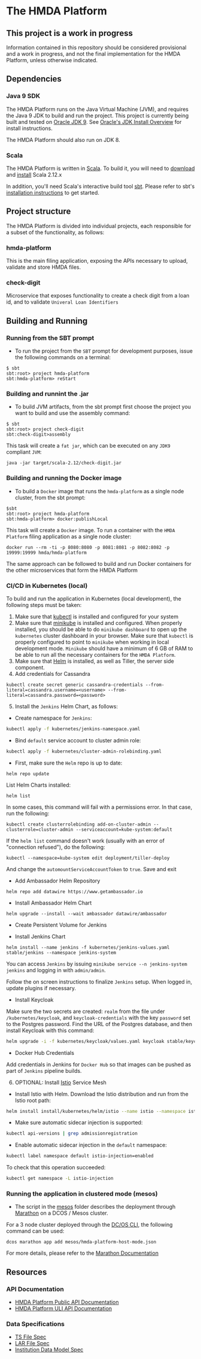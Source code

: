 # The HMDA Platform

## This project is a work in progress

Information contained in this repository should be considered provisional and a work in progress, and not the final implementation for the HMDA Platform, unless otherwise indicated.


## Dependencies

### Java 9 SDK

The HMDA Platform runs on the Java Virtual Machine (JVM), and requires the Java 9 JDK to build and run the project. This project is currently being built and tested on [Oracle JDK 9](http://www.oracle.com/technetwork/java/javase/downloads/jdk8-downloads-2133151.html). See [Oracle's JDK Install Overview](http://docs.oracle.com/javase/9/docs/technotes/guides/install/install_overview.html) for install instructions.

The HMDA Platform should also run on JDK 8.

### Scala

The HMDA Platform is written in [Scala](http://www.scala-lang.org/). To build it, you will need to [download](http://www.scala-lang.org/download/) and [install](http://www.scala-lang.org/download/install.html) Scala 2.12.x

In addition, you'll need Scala's interactive build tool [sbt](https://www.scala-sbt.org/). Please refer to sbt's [installation instructions](https://www.scala-sbt.org/1.x/docs/Setup.html) to get started.

## Project structure

The HMDA Platform is divided into individual projects, each responsible for a subset of the functionality, as follows:

### hmda-platform

This is the main filing application, exposing the APIs necessary to upload, validate and store HMDA files. 

### check-digit 

Microservice that exposes functionality to create a check digit from a loan id, and to validate `Univeral Loan Identifiers` 


## Building and Running

### Running from the SBT prompt

* To run the project from the `SBT` prompt for development purposes, issue the following commands on a terminal:

```shell
$ sbt
sbt:root> project hmda-platform
sbt:hmda-platform> reStart
```


### Building and runnint the .jar

* To build JVM artifacts, from the sbt prompt first choose the project you want to build and use the assembly command:

```shell
$ sbt
sbt:root> project check-digit
sbt:check-digit>assembly
```
This task will create a `fat jar`, which can be executed on any `JDK9` compliant `JVM`:

`java -jar target/scala-2.12/check-digit.jar`

### Building and running the Docker image

* To build a `Docker` image that runs the `hmda-platform` as a single node cluster, from the sbt prompt:

```shell
$sbt
sbt:root> project hmda-platform
sbt:hmda-platform> docker:publishLocal
```
This task will create a `Docker` image. To run a container with the `HMDA Platform` filing application as a single node cluster:

`docker run --rm -ti -p 8080:8080 -p 8081:8081 -p 8082:8082 -p 19999:19999 hmda/hmda-platform` 

The same approach can be followed to build and run Docker containers for the other microservices that form the HMDA Platform

### CI/CD in Kubernetes (local)

To build and run the application in Kubernetes (local development), the following steps must be taken:

1. Make sure that [kubectl](https://kubernetes.io/docs/tasks/tools/install-kubectl/) is installed and configured for your system
2. Make sure that [minikube](https://kubernetes.io/docs/tasks/tools/install-minikube/) is installed and configured. When properly
installed, you should be able to do `minikube dashboard` to open up the `kubernetes` cluster dashboard in your browser. Make sure that
`kubectl` is properly configured to point to `minikube` when working in local development mode. `Minikube` should have a minimum of 6 GB of RAM
to be able to run all the necessary containers for the `HMDA Platform`.
3. Make sure that [Helm](https://helm.sh/) is installed, as well as Tiller, the server side component.
4. Add credentials for Cassandra

```shell
kubectl create secret generic cassandra-credentials --from-literal=cassandra.username=<username> --from-literal=cassandra.password=<password>
```

5. Install the `Jenkins` Helm Chart, as follows:

* Create namespace for `Jenkins`: 

```bash
kubectl apply -f kubernetes/jenkins-namespace.yaml
```

* Bind `default` service account to cluster admin role: 

```bash
kubectl apply -f kubernetes/cluster-admin-rolebinding.yaml
```

* First, make sure the `Helm` repo is up to date:

```shell
helm repo update
```

List Helm Charts installed:

```shell
helm list
```

In some cases, this command will fail with a permissions error. In that case, run the following:

```shell
kubectl create clusterrolebinding add-on-cluster-admin --clusterrole=cluster-admin --serviceaccount=kube-system:default
```

If the `helm list` command doesn't work (usually with an error of "connection refused"), do the following:

```shell
kubectl --namespace=kube-system edit deployment/tiller-deploy
```

And change the `automountServiceAccountToken` to `true`. Save and exit

* Add Ambassador Helm Repository

```shell
helm repo add datawire https://www.getambassador.io
```

* Install Ambassador Helm Chart

```shell
helm upgrade --install --wait ambassador datawire/ambassador
```

* Create Persistent Volume for Jenkins


* Install Jenkins Chart

```shell
helm install --name jenkins -f kubernetes/jenkins-values.yaml stable/jenkins --namespace jenkins-system
```

You can access `Jenkins` by issuing `minikube service --n jenkins-system jenkins` and logging in with `admin/admin`.

Follow the on screen instructions to finalize `Jenkins` setup. When logged in, update plugins if necessary.

* Install Keycloak

Make sure the two secrets are created: `realm` from the file under `/kubernetes/keycloak`, and `keycloak-credentials`
with the key `password` set to the Postgres password.  Find the URL of the Postgres database, and then install Keycloak with 
this command:

```bash
helm upgrade -i -f kubernetes/keycloak/values.yaml keycloak stable/keycloak --set keycloak.persistence.dbHost="<db URL>"
```

* Docker Hub Credentials

Add credentials in Jenkins for `Docker Hub` so that images can be pushed as part of `Jenkins` pipeline builds.


6. OPTIONAL: Install [Istio](https://istio.io/) Service Mesh

* Install Istio with Helm. Download the Istio distribution and run from the Istio root path:

```bash
helm install install/kubernetes/helm/istio --name istio --namespace istio-system
```

* Make sure automatic sidecar injection is supported: 

```bash
kubectl api-versions | grep admissionregistration
```

* Enable automatic sidecar injection in the `default` namespace: 

```bash
kubectl label namespace default istio-injection=enabled
``` 

To check that this operation succeeded: 

```bash
kubectl get namespace -L istio-injection
```

### Running the application in clustered mode (mesos)

* The script in the [mesos](../../mesos) folder describes the deployment through [Marathon](https://mesosphere.github.io/marathon/) on a DCOS / Mesos cluster.

For a 3 node cluster deployed through the [DC/OS CLI](https://docs.mesosphere.com/1.10/cli/), the following command can be used:

```shell
dcos marathon app add mesos/hmda-platform-host-mode.json
```

For more details, please refer to the [Marathon Documentation](https://mesosphere.github.io/marathon/)

## Resources

### API Documentation

* [HMDA Platform Public API Documentation](api/public-api.md)
* [HMDA Platform ULI API Documentation](api/uli.md)

### Data Specifications

* [TS File Spec](spec/2018_File_Spec_TS.csv)
* [LAR File Spec](spec/2018_File_Spec_LAR.csv)
* [Institution Data Model Spec](spec/2018_Institution_Data_Model_Spec)

